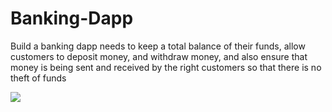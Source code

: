 # Banking-Dapp
Build a banking dapp needs to keep a total balance of their funds, allow customers to deposit money, and withdraw money, and also ensure that money is being sent and received by the right customers so that there is no theft of funds


  
 <img src="https://github.com/ranjankjha17/Banking-Dapp/blob/main/my-app/public/BankContract.JPG"/> 
